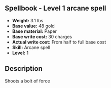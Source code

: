 ## Spellbook - Level 1 arcane spell

- **Weight:** 3.1 lbs
- **Base value:** 48 gold
- **Base material:** Paper
- **Base write cost:** 30 charges
- **Actual write cost:** From half to full base cost
- **Skill:** Arcane spell
- **Level:** 1

## Description

Shoots a bolt of force
